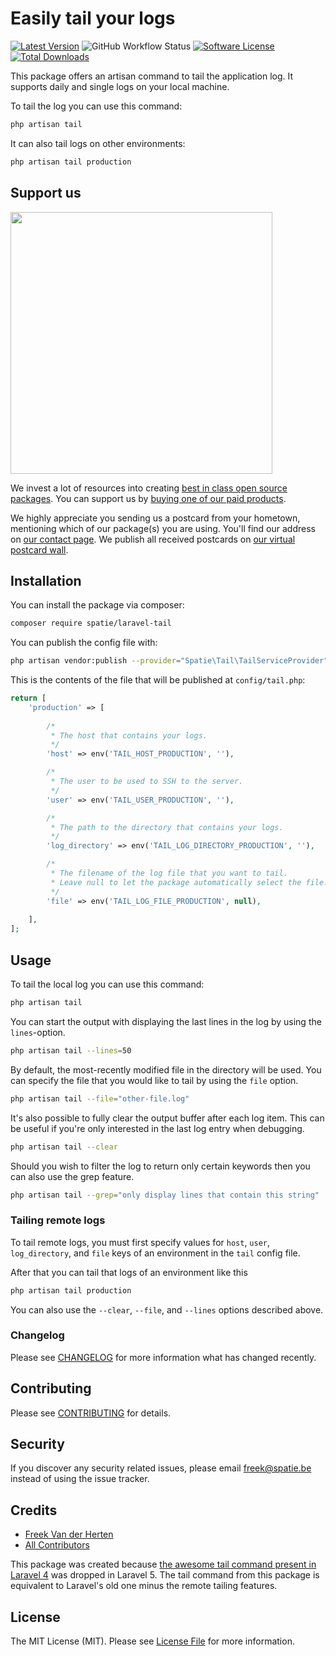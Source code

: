 # Easily tail your logs

[![Latest Version](https://img.shields.io/github/release/spatie/laravel-tail.svg?style=flat-square)](https://github.com/spatie/laravel-tail/releases)
![GitHub Workflow Status](https://img.shields.io/github/workflow/status/spatie/laravel-tail/run-tests?label=tests)
[![Software License](https://img.shields.io/badge/license-MIT-brightgreen.svg?style=flat-square)](LICENSE.md)
[![Total Downloads](https://img.shields.io/packagist/dt/spatie/laravel-tail.svg?style=flat-square)](https://packagist.org/packages/spatie/laravel-tail)

This package offers an artisan command to tail the application log. It supports daily and single logs on your local machine.

To tail the log you can use this command:

```bash
php artisan tail
```

It can also tail logs on other environments:

```bash
php artisan tail production
```

## Support us

[<img src="https://github-ads.s3.eu-central-1.amazonaws.com/laravel-tail.jpg?t=1" width="419px" />](https://spatie.be/github-ad-click/laravel-tail)

We invest a lot of resources into creating [best in class open source packages](https://spatie.be/open-source). You can support us by [buying one of our paid products](https://spatie.be/open-source/support-us).

We highly appreciate you sending us a postcard from your hometown, mentioning which of our package(s) you are using. You'll find our address on [our contact page](https://spatie.be/about-us). We publish all received postcards on [our virtual postcard wall](https://spatie.be/open-source/postcards).

## Installation

You can install the package via composer:

``` bash
composer require spatie/laravel-tail
```

You can publish the config file with:
```bash
php artisan vendor:publish --provider="Spatie\Tail\TailServiceProvider"
```

This is the contents of the file that will be published at `config/tail.php`:

```php
return [
    'production' => [
        
        /*
         * The host that contains your logs.
         */
        'host' => env('TAIL_HOST_PRODUCTION', ''),

        /*
         * The user to be used to SSH to the server.
         */
        'user' => env('TAIL_USER_PRODUCTION', ''),

        /*
         * The path to the directory that contains your logs.
         */
        'log_directory' => env('TAIL_LOG_DIRECTORY_PRODUCTION', ''),

        /*
         * The filename of the log file that you want to tail.
         * Leave null to let the package automatically select the file.
         */
        'file' => env('TAIL_LOG_FILE_PRODUCTION', null),
        
    ],
];
```

## Usage

To tail the local log you can use this command:

```bash
php artisan tail
```

You can start the output with displaying the last lines in the log by using the `lines`-option.

```bash
php artisan tail --lines=50
```

By default, the most-recently modified file in the directory will be used.
You can specify the file that you would like to tail by using the `file` option.

```bash
php artisan tail --file="other-file.log"
```

It's also possible to fully clear the output buffer after each log item.
This can be useful if you're only interested in the last log entry when debugging.

```bash
php artisan tail --clear
```

Should you wish to filter the log to return only certain keywords then you can also use the grep feature.

```bash
php artisan tail --grep="only display lines that contain this string"
```

### Tailing remote logs

To tail remote logs, you must first specify values for `host`, `user`, `log_directory`, and `file` keys of an environment in the `tail` config file.

After that you can tail that logs of an environment like this

```bash
php artisan tail production
```

You can also use the `--clear`, `--file`, and `--lines` options described above.

### Changelog

Please see [CHANGELOG](CHANGELOG.md) for more information what has changed recently.

## Contributing

Please see [CONTRIBUTING](.github/CONTRIBUTING.md) for details.

## Security

If you discover any security related issues, please email freek@spatie.be instead of using the issue tracker.

## Credits

- [Freek Van der Herten](https://github.com/freekmurze)
- [All Contributors](../../contributors)

This package was created because [the awesome tail command present in Laravel 4](https://github.com/laravel/framework/blob/4.2/src/Illuminate/Foundation/Console/TailCommand.php) was dropped in Laravel 5. The tail command from this package is equivalent to Laravel's old one minus the remote tailing features.

## License

The MIT License (MIT). Please see [License File](LICENSE.md) for more information.
